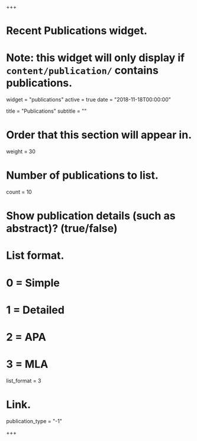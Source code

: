 +++
# Recent Publications widget.
# Note: this widget will only display if `content/publication/` contains publications.
widget = "publications"
active = true
date = "2018-11-18T00:00:00"

title = "Publications"
subtitle = ""


# Order that this section will appear in.
weight = 30

# Number of publications to list.
count = 10

# Show publication details (such as abstract)? (true/false)
# List format.
#   0 = Simple
#   1 = Detailed
#   2 = APA
#   3 = MLA
list_format = 3

# Link.
publication_type = "-1"

+++

